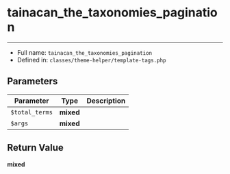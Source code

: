 # tainacan_the_taxonomies_pagination


***

* Full name: `tainacan_the_taxonomies_pagination`
* Defined in: `classes/theme-helper/template-tags.php`

## Parameters

| Parameter      | Type      | Description |
|----------------|-----------|-------------|
| `$total_terms` | **mixed** |             |
| `$args`        | **mixed** |             |

## Return Value

**mixed**
